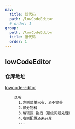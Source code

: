 ```yaml
---
nav:
  title: 低代码
  path: /lowCodeEditor
  # order: 1
group:
  path: /lowCodeEditor
  title: 低代码
  order: 1
---
```


## lowCodeEditor

### 仓库地址

[lowcode-editor](https://github.com/chengjianguo1/lowcode-editor)

```
    说明
      1.左侧菜单已有，还不完善
      2.部分物料
      3.编辑区 拖拽（层级问题处理）
      4.右侧配置还未开发
      ...
```

